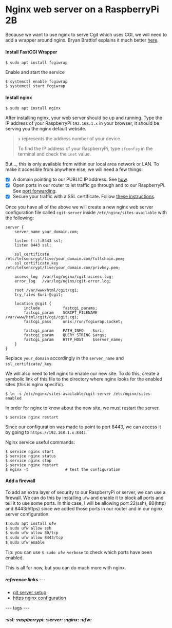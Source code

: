 # Nginx web server on a RaspberryPi 2B

Because we want to use nginx to serve Cgit which uses CGI, we will need to add a wrapper around nginx. Bryan Brattlof explains it much better [here](https://bryanbrattlof.com/cgit-nginx-gitolite-a-personal-git-server/).

#### Install FastCGI Wrapper
```
$ sudo apt install fcgiwrap
```

Enable and start the service
```
$ systemctl enable fcgiwrap
$ systemctl start fcgiwrap
```

#### Install nginx
```
$ sudo apt install nginx
```

After installing nginx, your web server should be up and running. Type the IP address of your RaspberryPi `192.168.1.x` in your browser, it should be serving you the nginx default website.
> `x` represents the address number of your device.
>
> To find the IP address of your RaspberryPi, type `ifconfig` in the terminal and check the `inet` value.

But..., this is only available from within our local area network or LAN. To make it accesible from anywhere else, we will need a few things:
- [x] A domain pointing to our PUBLIC IP address. See [how](domain.md).
- [x] Open ports in our router to let traffic go through and to our RaspberryPi. See [port forwarding](port-forwarding.md).
- [x] Secure your traffic with a SSL certificate. Follow [these instructions](/web-development/selfhosted-cgit/ssl.md).

Once you have all of the above we will create a new nginx web server configuration file called `cgit-server` inside `/etc/nginx/sites-available` with the following:
```
server {
    server_name your_domain.com;

    listen [::]:8443 ssl;
    listen 8443 ssl;

    ssl_certificate /etc/letsencrypt/live/your_domain.com/fullchain.pem;
    ssl_certificate_key /etc/letsencrypt/live/your_domain.com/privkey.pem;

    access_log  /var/log/nginx/cgit-access.log;
    error_log   /var/log/nginx/cgit-error.log;

    root /var/www/html/cgit/cgi;
    try_files $uri @cgit;

    location @cgit {
        include          fastcgi_params;
        fastcgi_param    SCRIPT_FILENAME /var/www/html/cgit/cgi/cgit.cgi;
        fastcgi_pass     unix:/run/fcgiwrap.socket;

        fastcgi_param    PATH_INFO    $uri;
        fastcgi_param    QUERY_STRING $args;
        fastcgi_param    HTTP_HOST    $server_name;
    }
}
```

Replace `your_domain` accordingly in the `server_name` and `ssl_certificate/_key`.

We will also need to tell nginx to enable our new site. To do this, create a symbolic link of this file to the directory where nginx looks for the enabled sites (this is nginx specific).
```
$ ln -s /etc/nginx/sites-available/cgit-server /etc/nginx/sites-enabled
```

In order for nginx to know about the new site, we must restart the server.
```
$ service nginx restart
```

Since our configuration was made to point to port 8443, we can access it by going to `https://192.168.1.x:8443`.

Nginx service useful commands:
```
$ service nginx start
$ service nginx status
$ service nginx stop
$ service nginx restart
$ nginx -t                # test the configuration
```

#### Add a firewall

To add an extra layer of security to our RaspberryPi or server, we can use a firewall.
We can do this by installing `ufw` and enable it to block all ports and tell it to use some ports.
In this case, I will be allowing port 22(ssh), 80(http) and 8443(https) since we added those ports in our router and in our nginx server configuration.
```sh
$ sudo apt install ufw
$ sudo ufw allow ssh
$ sudo ufw allow 80/tcp
$ sudo ufw allow 8443/tcp
$ sudo ufw enable
```

Tip: you can use `$ sudo ufw verbose` to check which ports have been enabled.

This is all for now, but you can do much more with nginx.

##### reference links ---
- [git server setup](https://git-scm.com/book/en/v2/Git-on-the-Server-Setting-Up-the-Server)
- [https nginx configuration](https://nginx.org/en/docs/http/configuring_https_servers.html)

--- tags ---
##### :ssl: :raspberrypi: :server: :nginx: :ufw:
